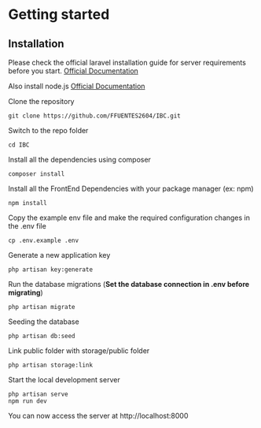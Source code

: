 
# Getting started

## Installation

Please check the official laravel installation guide for server requirements before you start. [Official Documentation](https://laravel.com/docs/12.x/installation)

Also install node.js [Official Documentation](https://nodejs.org/en/download)

Clone the repository

    git clone https://github.com/FFUENTES2604/IBC.git

Switch to the repo folder

    cd IBC

Install all the dependencies using composer

    composer install

Install all the FrontEnd Dependencies with your package manager (ex: npm)

    npm install

Copy the example env file and make the required configuration changes in the .env file

    cp .env.example .env

Generate a new application key

    php artisan key:generate

Run the database migrations (**Set the database connection in .env before migrating**)

    php artisan migrate

Seeding the database 

    php artisan db:seed

Link public folder with storage/public folder

    php artisan storage:link

Start the local development server

    php artisan serve
    npm run dev

You can now access the server at http://localhost:8000
